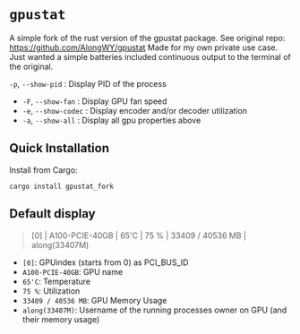 # `gpustat`

A simple fork of the rust version of the gpustat package. See original repo: https://github.com/AlongWY/gpustat
Made for my own private use case.
Just wanted a simple batteries included continuous output to the terminal of the original.

`-p`, `--show-pid` : Display PID of the process

- `-F`, `--show-fan` : Display GPU fan speed
- `-e`, `--show-codec` : Display encoder and/or decoder utilization
- `-a`, `--show-all` : Display all gpu properties above

## Quick Installation

Install from Cargo:

```
cargo install gpustat_fork
```

## Default display

> [0] | A100-PCIE-40GB | 65'C | 75 % | 33409 / 40536 MB | along(33407M)

- `[0]`: GPUindex (starts from 0) as PCI_BUS_ID
- `A100-PCIE-40GB`: GPU name
- `65'C`: Temperature
- `75 %`: Utilization
- `33409 / 40536 MB`: GPU Memory Usage
- `along(33407M)`: Username of the running processes owner on GPU (and their memory usage)
